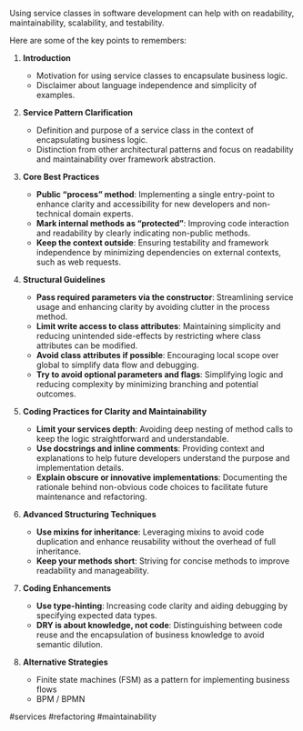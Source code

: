 Using service classes in software development can help with on readability, maintainability, scalability, and testability.

Here are some of the key points to remembers:

1. **Introduction**
   - Motivation for using service classes to encapsulate business logic.
   - Disclaimer about language independence and simplicity of examples.

2. **Service Pattern Clarification**
   - Definition and purpose of a service class in the context of encapsulating business logic.
   - Distinction from other architectural patterns and focus on readability and maintainability over framework abstraction.

3. **Core Best Practices**
   - **Public “process” method**: Implementing a single entry-point to enhance clarity and accessibility for new developers and non-technical domain experts.
   - **Mark internal methods as “protected”**: Improving code interaction and readability by clearly indicating non-public methods.
   - **Keep the context outside**: Ensuring testability and framework independence by minimizing dependencies on external contexts, such as web requests.

4. **Structural Guidelines**
   - **Pass required parameters via the constructor**: Streamlining service usage and enhancing clarity by avoiding clutter in the process method.
   - **Limit write access to class attributes**: Maintaining simplicity and reducing unintended side-effects by restricting where class attributes can be modified.
   - **Avoid class attributes if possible**: Encouraging local scope over global to simplify data flow and debugging.
   - **Try to avoid optional parameters and flags**: Simplifying logic and reducing complexity by minimizing branching and potential outcomes.

5. **Coding Practices for Clarity and Maintainability**
   - **Limit your services depth**: Avoiding deep nesting of method calls to keep the logic straightforward and understandable.
   - **Use docstrings and inline comments**: Providing context and explanations to help future developers understand the purpose and implementation details.
   - **Explain obscure or innovative implementations**: Documenting the rationale behind non-obvious code choices to facilitate future maintenance and refactoring.

6. **Advanced Structuring Techniques**
   - **Use mixins for inheritance**: Leveraging mixins to avoid code duplication and enhance reusability without the overhead of full inheritance.
   - **Keep your methods short**: Striving for concise methods to improve readability and manageability.

7. **Coding Enhancements**
   - **Use type-hinting**: Increasing code clarity and aiding debugging by specifying expected data types.
   - **DRY is about knowledge, not code**: Distinguishing between code reuse and the encapsulation of business knowledge to avoid semantic dilution.

8. **Alternative Strategies**
   - Finite state machines (FSM) as a pattern for implementing business flows
   - BPM / BPMN

<!-- Keywords -->
#services #refactoring #maintainability
<!-- /Keywords -->
